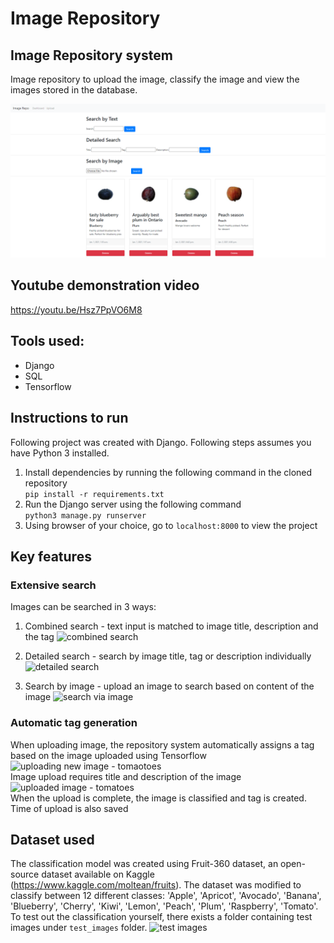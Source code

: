 # Image Repository
## Image Repository system 
Image repository to upload the image, classify the image and view the images stored in the database. 

![main page](https://github.com/Hannestly/ImageRepo/blob/master/screenshots/dashboard.png)

## Youtube demonstration video
https://youtu.be/Hsz7PpVO6M8

## Tools used:
- Django 
- SQL
- Tensorflow

## Instructions to run
Following project was created with Django. Following steps assumes you have Python 3 installed. 
1. Install dependencies by running the following command in the cloned repository   
```pip install -r requirements.txt```
2. Run the Django server using the following command    
```python3 manage.py runserver```   
3. Using browser of your choice, go to ```localhost:8000``` to view the project

## Key features

### Extensive search
Images can be searched in 3 ways:
1. Combined search - text input is matched to image title, description and the tag
![combined search](https://github.com/Hannestly/ImageRepo/blob/master/screenshots/combined_search.png)        

2. Detailed search - search by image title, tag or description individually 
![detailed search](https://github.com/Hannestly/ImageRepo/blob/master/screenshots/detailed_search.png)        

3. Search by image - upload an image to search based on content of the image
![search via image](https://github.com/Hannestly/ImageRepo/blob/master/screenshots/search_via_image.png)

### Automatic tag generation
When uploading image, the repository system automatically assigns a tag based on the image uploaded using Tensorflow        
![uploading new image - tomaotoes](https://github.com/Hannestly/ImageRepo/blob/master/screenshots/upload_tomatoes.png)  
Image upload requires title and description of the image        
![uploaded image - tomatoes](https://github.com/Hannestly/ImageRepo/blob/master/screenshots/tomatoes_uploaded.png)      
When the upload is complete, the image is classified and tag is created. Time of upload is also saved 

## Dataset used
The classification model was created using Fruit-360 dataset, an open-source dataset available on Kaggle (https://www.kaggle.com/moltean/fruits). The dataset was modified to classify between 12 different classes: 'Apple', 'Apricot', 'Avocado', 'Banana', 'Blueberry', 'Cherry', 'Kiwi', 'Lemon', 'Peach', 'Plum', 'Raspberry', 'Tomato'.   
To test out the classification yourself, there exists a folder containing test images under ```test_images``` folder. 
![test images](https://github.com/Hannestly/ImageRepo/blob/master/screenshots/test_images.png)

